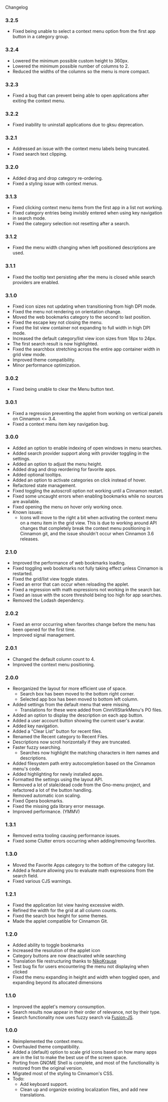 Changelog

### 3.2.5

  * Fixed being unable to select a context menu option from the first app button in a category group.

### 3.2.4

  * Lowered the minimum possible custom height to 360px.
  * Lowered the minimum possible number of columns to 2.
  * Reduced the widths of the columns so the menu is more compact.

### 3.2.3

  * Fixed a bug that can prevent being able to open applications after exiting the context menu.

### 3.2.2

  * Fixed inability to uninstall applications due to gksu deprecation.

### 3.2.1

  * Addressed an issue with the context menu labels being truncated.
  * Fixed search text clipping.

### 3.2.0

  * Added drag and drop category re-ordering.
  * Fixed a styling issue with context menus.

### 3.1.3

  * Fixed clicking context menu items from the first app in a list not working.
  * Fixed category entries being invisbly entered when using key navigation in search mode.
  * Fixed the category selection not resetting after a search.

### 3.1.2

  * Fixed the menu width changing when left positioned descriptions are used.

### 3.1.1

  * Fixed the tooltip text persisting after the menu is closed while search providers are enabled.

### 3.1.0

  * Fixed icon sizes not updating when transitioning from high DPI mode.
  * Fixed the menu not rendering on orientation change.
  * Moved the web bookmarks category to the second to last position.
  * Fixed the escape key not closing the menu.
  * Fixed the list view container not expanding to full width in high DPI mode.
  * Increased the default category/list view icon sizes from 18px to 24px.
  * The first search result is now highlighted.
  * Fixed the searchbox stretching across the entire app container width in grid view mode.
  * Improved theme compatibility.
  * Minor performance optimization.

### 3.0.2

  * Fixed being unable to clear the Menu button text.

### 3.0.1

  * Fixed a regression preventing the applet from working on vertical panels on Cinnamon <= 3.4.
  * Fixed a context menu item key navigation bug.

### 3.0.0

  * Added an option to enable indexing of open windows in menu searches.
  * Added search provider support along with provider toggling in the settings.
  * Added an option to adjust the menu height.
  * Added drag and drop reordering for favorite apps.
  * Added optional tooltips.
  * Added an option to activate categories on click instead of hover.
  * Refactored state management.
  * Fixed toggling the autoscroll option not working until a Cinnamon restart.
  * Fixed some uncaught errors when enabling bookmarks while no sources are available.
  * Fixed opening the menu on hover only working once.
  * Known issues:
    * Icons will move to the right a bit when activating the context menu on a menu item in the grid view. This is due to working around API changes that completely break the context menu positioning in Cinnamon git, and the issue shouldn't occur when Cinnamon 3.6 releases.

### 2.1.0

  * Improved the performance of web bookmarks loading.
  * Fixed toggling web bookmarks not fully taking effect unless Cinnamon is restarted.
  * Fixed the grid/list view toggle states.
  * Fixed an error that can occur when reloading the applet.
  * Fixed a regression with math expressions not working in the search bar.
  * Fixed an issue with the score threshold being too high for app searches.
  * Removed the Lodash dependency.

### 2.0.2

  * Fixed an error occurring when favorites change before the menu has been opened for the first time.
  * Improved signal management.

### 2.0.1

  * Changed the default column count to 4.
  * Improved the context menu positioning.

### 2.0.0

  * Reorganized the layout for more efficient use of space.
    * Search box has been moved to the bottom right corner.
    * Selected app box has been moved to bottom left column.
  * Added settings from the default menu that were missing.
    * Translations for these were added from CinnVIIStarkMenu's PO files.
  * Added an option to display the description on each app button.
  * Added a user account button showing the current user's avatar.
  * Added key navigation.
  * Added a "Clear List" button for recent files.
  * Renamed the Recent category to Recent Files.
  * Descriptions now scroll horizontally if they are truncated.
  * Faster fuzzy searching.
    * Searches now highlight the matching characters in item names and descriptions.
  * Added filesystem path entry autocompletion based on the Cinnamon menu's code.
  * Added highlighting for newly installed apps.
  * Formatted the settings using the layout API.
  * Removed a lot of stale/dead code from the Gno-menu project, and refactored a lot of the button handling.
  * Removed automatic icon scaling.
  *  Fixed Opera bookmarks.
  * Fixed the missing gda library error message.
  * Improved performance. (YMMV)

### 1.3.1

  * Removed extra tooling causing performance issues.
  * Fixed some Clutter errors occurring when adding/removing favorites.

### 1.3.0

  * Moved the Favorite Apps category to the bottom of the category list.
  * Added a feature allowing you to evaluate math expressions from the search field.
  * Fixed various CJS warnings.

### 1.2.1

  * Fixed the application list view having excessive width.
  * Refined the width for the grid at all column counts.
  * Fixed the search box height for some themes.
  * Made the applet compatible for Cinnamon Git.

### 1.2.0

  * Added ability to toggle bookmarks
  * Increased the resolution of the applet icon
  * Category buttons are now deactivated while searching
  * Translation file restructuring thanks to [NikoKrause](https://github.com/linuxmint/cinnamon-spices-applets/pull/247)
  * Test bug fix for users encountering the menu not displaying when clicked
  * Fixed the menu expanding in height and width when toggled open, and expanding beyond its allocated dimensions

### 1.1.0

  * Improved the applet's memory consumption.
  * Search results now appear in their order of relevance, not by their type.
  * Search functionality now uses fuzzy search via [Fusion-JS](https://github.com/bulicmatko/fusion-js).

### 1.0.0

  * Reimplemented the context menu.
  * Overhauled theme compatibility.
  * Added a (default) option to scale grid icons based on how many apps are in the list to make the best use of the screen space.
  * Porting from GNOME Shell is complete, and most of the functionality is restored from the original version.
  * Migrated most of the styling to Cinnamon's CSS.
  * Todo:
    * Add keyboard support.
    * Clean up and organize existing localization files, and add new translations.